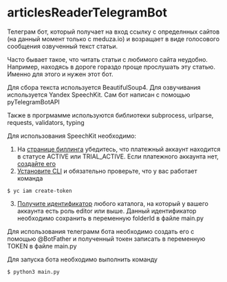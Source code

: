 # articlesReaderTelegramBot
Телеграм бот, который получает на вход ссылку с определнных сайтов (на данный момент только с meduza.io) и возращает в виде голосового сообщения озвученный текст статьи.

Часто бывает такое, что читать статьи с любимого сайта неудобно. Например, находясь в дороге гораздо проще прослушать эту статью. Именно для этого и нужен этот бот.

Для сбора текста используется BeautifulSoup4. Для озвучивания используется Yandex SpeechKit. Сам бот написан с помощью pyTelegramBotAPI

Также в прогрмамме используются библиотеки subprocess, urlparse, requests, validators, typing

Для использования SpeechKit необходимо:

1) На [странице биллинга](https://console.cloud.yandex.ru/billing) убедитесь, что платежный аккаунт находится в статусе ACTIVE или TRIAL_ACTIVE. Если платежного аккаунта нет, [создайте его](https://cloud.yandex.ru/docs/billing/quickstart/#create_billing_account)
2) [Установите CLI](https://cloud.yandex.ru/docs/cli/quickstart#install) и обязательно проверьте, что у вас работает команда
```
$ yc iam create-token
```
3. [Получите идентификатор](https://cloud.yandex.ru/docs/resource-manager/operations/folder/get-id) любого каталога, на который у вашего аккаунта есть роль editor или выше. Данный идентификатор необходимо сохранить в переменную folderId в файле main.py

Для использования телеграмм бота необходимо создать его с помощью @BotFather и полученный токен записать в переменную TOKEN в файле main.py

Для запуска бота необходимо выполнить команду
```
$ python3 main.py
```
